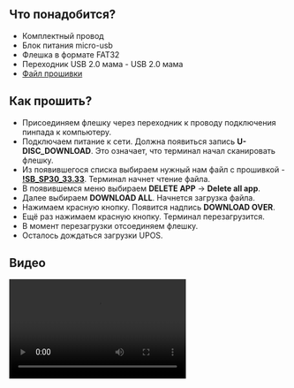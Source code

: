 <style>
   .markdown-content h2 {  
      margin-top: 2rem; 
      margin-bottom: 2rem; 
      font-size: 1.875rem; 
   }
   .markdown-content ul {
      list-style-type: disc; 
      font-size: 1.25rem; 
      display: flex; 
      flex-direction: column; 
      gap: 1rem; 
      padding-left: 20px; 
   }
   .markdown-content a:hover {
      text-decoration: underline;
   }
</style>

## <a id="1">Что понадобится?</a>

- Комплектный провод
- Блок питания micro-usb
- Флешка в формате FAT32
- Переходник USB 2.0 мама - USB 2.0 мама
- [Файл прошивки](https://disk.yandex.ru/d/4fC0Y01j_Gu1-A)

## <a id="2">Как прошить?</a>

- Присоединяем флешку через переходник к проводу подключения пинпада к компьютеру.
- Подключаем питание к сети. Должна появиться запись **U-DISC_DOWNLOAD**. Это означает, что терминал начал сканировать флешку.
- Из появившегося списка выбираем нужный нам файл с прошивкой - **[!SB_SP30_33.33](https://disk.yandex.ru/d/4fC0Y01j_Gu1-A)**. Терминал начнет чтение файла.
- В появившемся меню выбираем **DELETE APP** → **Delete all app**.
- Далее выбираем **DOWNLOAD ALL**. Начнется загрузка файла.
- Нажимаем красную кнопку. Появится надпись **DOWNLOAD OVER**.
- Ещё раз нажимаем красную кнопку. Терминал перезагрузится.
- В момент перезагрузки отсоединяем флешку.
- Осталось дождаться загрузки UPOS.

## <a id="2">Видео</a>

<video width="320" height="180" controls>
    <source src="/content/pax-sp30/video/PAX SP30.mp4" type="video/mp4" />
</video>
